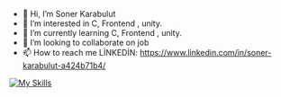 - 👋 Hi, I’m Soner Karabulut
- 👀 I’m interested in C, Frontend , unity.
- 🌱 I’m currently learning C, Frontend , unity.
- 💞️ I’m looking to collaborate on job
- 📫 How to reach me LİNKEDİN: https://www.linkedin.com/in/soner-karabulut-a424b71b4/

<!---
BuzOkcu/BuzOkcu is a ✨ special ✨ repository because its `README.md` (this file) appears on your GitHub profile.
You can click the Preview link to take a look at your changes.
--->
[![My Skills](https://skillicons.dev/icons?i=js,html,css,wasm)](https://skillicons.dev)
